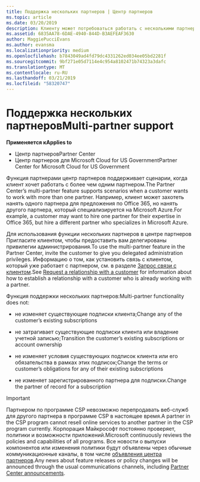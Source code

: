 ```yaml
---
title: Поддержка нескольких партнеров | Центр партнеров
ms.topic: article
ms.date: 03/20/2019
description: Клиенту может потребоваться работать с несколькими партнерами в рамках программы поставщиков облачных решений, специализирующимися на разных услугах.
ms.assetid: 6835AA78-6DAE-4940-844D-B3AEFEAF3630
author: MaggiePucciEvans
ms.author: evansma
ms.localizationpriority: medium
ms.openlocfilehash: b7843049ad4fd79dc4331262ed034ee05bd2281f
ms.sourcegitcommit: 9bf271e05d7114e4c954a8102471b74323a3dafc
ms.translationtype: MT
ms.contentlocale: ru-RU
ms.lasthandoff: 03/21/2019
ms.locfileid: "58320747"
---
```

# <a name="multi-partner-support"></a><span data-ttu-id="5c2c8-103">Поддержка нескольких партнеров</span><span class="sxs-lookup"><span data-stu-id="5c2c8-103">Multi-partner support</span></span>

<span data-ttu-id="5c2c8-104">**Применяется к**</span><span class="sxs-lookup"><span data-stu-id="5c2c8-104">**Applies to**</span></span>

-  <span data-ttu-id="5c2c8-105">Центр партнеров</span><span class="sxs-lookup"><span data-stu-id="5c2c8-105">Partner Center</span></span>
-  <span data-ttu-id="5c2c8-106">Центр партнеров для Microsoft Cloud for US Government</span><span class="sxs-lookup"><span data-stu-id="5c2c8-106">Partner Center for Microsoft Cloud for US Government</span></span>

<span data-ttu-id="5c2c8-107">Функция партнерами центр партнеров поддерживает сценарии, когда клиент хочет работать с более чем одним партнером.</span><span class="sxs-lookup"><span data-stu-id="5c2c8-107">The Partner Center’s multi-partner feature supports scenarios when a customer wants to work with more than one partner.</span></span> <span data-ttu-id="5c2c8-108">Например, клиент может захотеть нанять одного партнера для предложения по Office 365, но нанять другого партнера, который специализируется на Microsoft Azure.</span><span class="sxs-lookup"><span data-stu-id="5c2c8-108">For example, a customer may want to hire one partner for their expertise in Office 365, but hire a different partner who specializes in Microsoft Azure.</span></span>

<span data-ttu-id="5c2c8-109">Для использования функции нескольких партнеров в центре партнеров Пригласите клиентом, чтобы предоставить вам делегированы привилегии администрирования.</span><span class="sxs-lookup"><span data-stu-id="5c2c8-109">To use the multi-partner feature in the Partner Center, invite the customer to give you delegated administration privileges.</span></span> <span data-ttu-id="5c2c8-110">Информацию о том, как установить связь с клиентом, который уже работает с партнером, см. в разделе [Запрос связи с клиентом](request-a-relationship-with-a-customer.md).</span><span class="sxs-lookup"><span data-stu-id="5c2c8-110">See [Request a relationship with a customer](request-a-relationship-with-a-customer.md) for information about how to establish a relationship with a customer who is already working with a partner.</span></span>

<span data-ttu-id="5c2c8-111">Функция поддержки нескольких партнеров:</span><span class="sxs-lookup"><span data-stu-id="5c2c8-111">Multi-partner functionality does not:</span></span>

- <span data-ttu-id="5c2c8-112">не изменяет существующие подписки клиента;</span><span class="sxs-lookup"><span data-stu-id="5c2c8-112">Change any of the customer’s existing subscriptions</span></span>

- <span data-ttu-id="5c2c8-113">не затрагивает существующие подписки клиента или владение учетной записью;</span><span class="sxs-lookup"><span data-stu-id="5c2c8-113">Transition the customer’s existing subscriptions or account ownership</span></span>

- <span data-ttu-id="5c2c8-114">не изменяет условия существующих подписок клиента или его обязательства в рамках этих подписок;</span><span class="sxs-lookup"><span data-stu-id="5c2c8-114">Change the terms or customer’s obligations for any of their existing subscriptions</span></span>

- <span data-ttu-id="5c2c8-115">не изменяет зарегистрированного партнера для подписки.</span><span class="sxs-lookup"><span data-stu-id="5c2c8-115">Change the partner of record for a subscription</span></span>

> [!IMPORTANT]  
> <span data-ttu-id="5c2c8-116">Партнером по программе CSP невозможно перепродавать веб-служб для другого партнера в программе CSP в настоящее время.</span><span class="sxs-lookup"><span data-stu-id="5c2c8-116">A partner in the CSP program cannot resell online services to another partner in the CSP program currently.</span></span> <span data-ttu-id="5c2c8-117">Корпорация Майкрософт постоянно проверяет, политики и возможности приложений.</span><span class="sxs-lookup"><span data-stu-id="5c2c8-117">Microsoft continuously reviews the policies and capabilities of all programs.</span></span> <span data-ttu-id="5c2c8-118">Все новости о выпуски компонентов или изменения политики будут объявлены через обычные коммуникационные каналы, в том числе [объявления центра партнеров](https://partner.microsoft.com/en-us/pcv/announcements).</span><span class="sxs-lookup"><span data-stu-id="5c2c8-118">Any news about feature releases or policy changes will be announced through the usual communications channels, including [Partner Center announcements](https://partner.microsoft.com/en-us/pcv/announcements).</span></span>